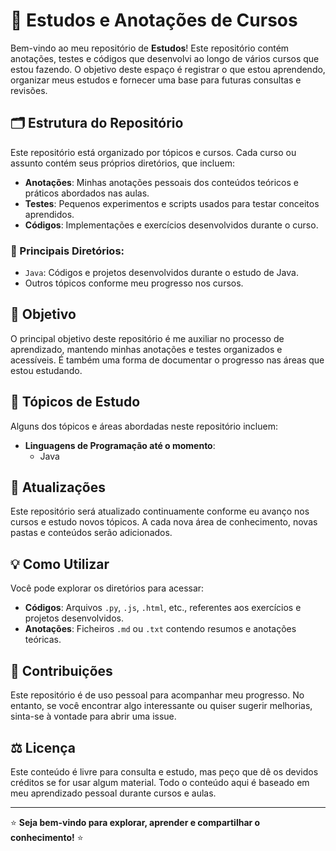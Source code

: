 # 📘 Estudos e Anotações de Cursos

Bem-vindo ao meu repositório de **Estudos**! Este repositório contém anotações, testes e códigos que desenvolvi ao longo de vários cursos que estou fazendo. O objetivo deste espaço é registrar o que estou aprendendo, organizar meus estudos e fornecer uma base para futuras consultas e revisões.

## 🗂️ Estrutura do Repositório

Este repositório está organizado por tópicos e cursos. Cada curso ou assunto contém seus próprios diretórios, que incluem:

- **Anotações**: Minhas anotações pessoais dos conteúdos teóricos e práticos abordados nas aulas.
- **Testes**: Pequenos experimentos e scripts usados para testar conceitos aprendidos.
- **Códigos**: Implementações e exercícios desenvolvidos durante o curso.

### 📂 Principais Diretórios:

- `Java`: Códigos e projetos desenvolvidos durante o estudo de Java.
- Outros tópicos conforme meu progresso nos cursos.

## 🚀 Objetivo

O principal objetivo deste repositório é me auxiliar no processo de aprendizado, mantendo minhas anotações e testes organizados e acessíveis. É também uma forma de documentar o progresso nas áreas que estou estudando.

## 🎯 Tópicos de Estudo

Alguns dos tópicos e áreas abordadas neste repositório incluem:

- **Linguagens de Programação até o momento**:
  - Java
## 🔄 Atualizações

Este repositório será atualizado continuamente conforme eu avanço nos cursos e estudo novos tópicos. A cada nova área de conhecimento, novas pastas e conteúdos serão adicionados.

## 💡 Como Utilizar

Você pode explorar os diretórios para acessar:
- **Códigos**: Arquivos `.py`, `.js`, `.html`, etc., referentes aos exercícios e projetos desenvolvidos.
- **Anotações**: Ficheiros `.md` ou `.txt` contendo resumos e anotações teóricas.

## 📝 Contribuições

Este repositório é de uso pessoal para acompanhar meu progresso. No entanto, se você encontrar algo interessante ou quiser sugerir melhorias, sinta-se à vontade para abrir uma issue.

## ⚖️ Licença

Este conteúdo é livre para consulta e estudo, mas peço que dê os devidos créditos se for usar algum material. Todo o conteúdo aqui é baseado em meu aprendizado pessoal durante cursos e aulas.

---

⭐ **Seja bem-vindo para explorar, aprender e compartilhar o conhecimento!** ⭐
